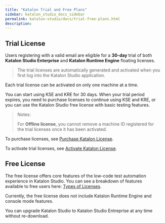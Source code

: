 ```yaml
---
title: "Katalon Trial and Free Plans"
sidebar: katalon_studio_docs_sidebar
permalink: katalon-studio/docs/trial-free-plans.html
description:
---
```


## Trial License

Users registering with a valid email are eligible for a **30-day** trial of both **Katalon Studio Enterprise** and **Katalon Runtime Engine** floating licenses.

> The trial licenses are automatically generated and activated when you first log into the Katalon Studio application.

Each trial license can be activated on only one machine at a time.

You can start using KSE and KRE for 30 days. When your trial period expires, you need to purchase licenses to continue using KSE and KRE, or you can use the Katalon Studio free license with basic testing features.

> Notes:
>
> For **Offline license**, you cannot remove a machine ID registered for the trial licenses once it has been activated.

To purchase licenses, see [Purchase Katalon License](https://docs.katalon.com/katalon-studio/docs/license-subscription.html).

To activate trial licenses, see [Activate Katalon License](https://docs.katalon.com/katalon-studio/docs/activate-license.html).
## Free License

The free license offers core features of the low-code test automation experience in Katalon Studio. You can see a breakdown of features available to free users here: [Types of Licenses](https://docs.katalon.com/katalon-studio/docs/license.html).

Currently, the free license does not include Katalon Runtime Engine and console mode features.

You can upgrade Katalon Studio to Katalon Studio Entreprise at any time without re-download.